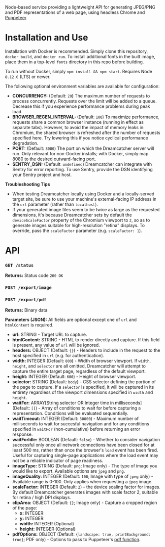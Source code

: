 Node-based service providing a lightweight API for generating JPEG/PNG and PDF representations of a web page, using headless Chrome and [Puppeteer](https://pptr.dev/).

# Installation and Use

Installation with Docker is recommended. Simply clone this repository, `docker build`, and `docker run`. To install additional fonts in the built image, place them in a top-level `fonts` directory in this repo before building.

To run without Docker, simply `npm install && npm start`. Requires Node `8.12.0` (LTS) or newer.

The following optional environment variables are available for configuration:

- **CONCURRENCY:** (Default: `20`) The maximum number of requests to process concurrently. Requests over the limit will be added to a queue. Decrease this if you experience performance problems during peak load.
- **BROWSER_REGEN_INTERVAL:** (Default: `100`) To maximize performance, requests share a common browser instance (running in effect as separate tabs). However, to avoid the impact of memory leaks in Chromium, the shared browser is refreshed after the number of requests specified here. Try lowering this if you notice cyclical performance degradation.
- **PORT:** (Default: `8080`) The port on which the Dreamcatcher server will run. Only relevant for non-Docker installs; with Docker, simply map 8080 to the desired outward-facing port.
- **SENTRY_DSN:** (Default: `undefined`) Dreamcatcher can integrate with Sentry for error reporting. To use Sentry, provide the DSN identifying your Sentry project and host.

**Troubleshooting Tips**
- When testing Dreamcatcher locally using Docker and a locally-served target site, be sure to use your machine's external-facing IP address in the `url` parameter (rather than `localhost`).
- If your generated image files seem to be twice as large as the requested dimensions, it's because Dreamcatcher sets by default the `deviceScaleFactor` property of the Chromium viewport to `2`, so as to generate images suitable for high-resolution "retina" displays. To override, pass the `scaleFactor` parameter (e.g. `scaleFactor: 1`).

# API

### `GET /status`

**Returns:** Status code `200 OK`

### `POST /export/image`
### `POST /export/pdf`

**Returns:** Binary data

**Parameters (JSON):** All fields are optional except one of `url` and `htmlContent` is required.

- **url:** STRING - Target URL to capture.
- **htmlContent:** STRING - HTML to render directly and capture. If this field is present, any value of `url` will be ignored.
- **headers:** OBJECT (Default: `{}`) - Headers to include in the request to the host specified in `url` (e.g. for authentication).
- **width:** INTEGER (Default: `800`) - Width of browser viewport. If `width`, `height`, and `selector` are all omitted, Dreamcatcher will attempt to capture the entire target page, regardless of the default viewport.
- **height:** INTEGER (Default: `600`) - Height of browser viewport.
- **selector:** STRING (Default: `body`) -  CSS selector defining the portion of the page to capture. If a `selector` is specified, it will be captured in its entirety regardless of the viewport dimensions specified in `width` and `height`.
- **waitFor:** ARRAY[String selector OR Integer time in milliseconds] (Default: `[]`) - Array of conditions to wait for before capturing a representation. Conditions will be evaluated sequentially.
- **waitTimeout:** INTEGER (Default: `30000`) - Maximum number of milliseconds to wait for succesful navigation and for any conditions specified in `waitFor` (non-cumulative) before returning an error response.
- **waitForIdle:** BOOLEAN (Default: `false`) - Whether to consider navigation successful only once all network connections have been closed for at least 500 ms, rather than once the browser's `load` event has been fired. Useful for capturing single-page applications where the load event may not be a reliable indicator of page readiness.
- **imageType:** STRING (Default: `png`; Image only) - The type of image you would like to export. Available options are `jpeg` and `png`.
- **imageQuality:** INTEGER (Default: `100`; Image with type of `jpeg` only) - Available range is 0-100. Only applies when requesting a `jpeg` image.
- **scaleFactor:** INTEGER (Default: `2`) - the device scaling factor for images. By default Dreamcatcher generates images with scale factor 2, suitable for retina / high DPI displays.
- **clipArea:** OBJECT (Default: `{}`; Image only) - Capture a cropped region of the page:
  - **x:** INTEGER
  - **y:** INTEGER
  - **width:** INTEGER (Optional)
  - **height:** INTEGER (Optional)
- **pdfOptions:** OBJECT (Default: `{landscape: true, printBackground: true}`; PDF only) - Options to pass to Puppeteer's [pdf function](https://pptr.dev/#?product=Puppeteer&version=v1.9.0&show=api-pagepdfoptions).
